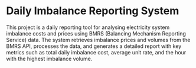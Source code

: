 # Daily Imbalance Reporting System

This project is a daily reporting tool for analysing electricity system imbalance costs and prices using BMRS (Balancing Mechanism Reporting Service) data. The system retrieves imbalance prices and volumes from the BMRS API, processes the data, and generates a detailed report with key metrics such as total daily imbalance cost, average unit rate, and the hour with the highest imbalance volume.
